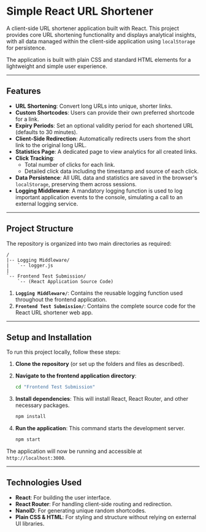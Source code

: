 
# Simple React URL Shortener

A client-side URL shortener application built with React. This project provides core URL shortening functionality and displays analytical insights, with all data managed within the client-side application using `localStorage` for persistence.

The application is built with plain CSS and standard HTML elements for a lightweight and simple user experience.

-----

## Features

  * **URL Shortening**: Convert long URLs into unique, shorter links.
  * **Custom Shortcodes**: Users can provide their own preferred shortcode for a link.
  * **Expiry Periods**: Set an optional validity period for each shortened URL (defaults to 30 minutes).
  * **Client-Side Redirection**: Automatically redirects users from the short link to the original long URL.
  * **Statistics Page**: A dedicated page to view analytics for all created links.
  * **Click Tracking**:
      * Total number of clicks for each link.
      * Detailed click data including the timestamp and source of each click.
  * **Data Persistence**: All URL data and statistics are saved in the browser's `localStorage`, preserving them across sessions.
  * **Logging Middleware**: A mandatory logging function is used to log important application events to the console, simulating a call to an external logging service.

-----

## Project Structure

The repository is organized into two main directories as required:

```
/
|-- Logging Middleware/
|   `-- logger.js
|
`-- Frontend Test Submission/
    `-- (React Application Source Code)
```

1.  **`Logging Middleware/`**: Contains the reusable logging function used throughout the frontend application.
2.  **`Frontend Test Submission/`**: Contains the complete source code for the React URL shortener web app.

-----

## Setup and Installation

To run this project locally, follow these steps:

1.  **Clone the repository** (or set up the folders and files as described).

2.  **Navigate to the frontend application directory**:

    ```bash
    cd "Frontend Test Submission"
    ```

3.  **Install dependencies**:
    This will install React, React Router, and other necessary packages.

    ```bash
    npm install
    ```

4.  **Run the application**:
    This command starts the development server.

    ```bash
    npm start
    ```

The application will now be running and accessible at `http://localhost:3000`.

-----

## Technologies Used

  * **React**: For building the user interface.
  * **React Router**: For handling client-side routing and redirection.
  * **NanoID**: For generating unique random shortcodes.
  * **Plain CSS & HTML**: For styling and structure without relying on external UI libraries.
